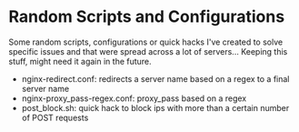 # Random Scripts and Configurations

Some random scripts, configurations or quick hacks I've created to solve specific issues and that were spread across a lot of servers... Keeping this stuff, might need it again in the future.

- nginx-redirect.conf: redirects a server name based on a regex to a final server name
- nginx-proxy_pass-regex.conf: proxy_pass based on a regex
- post_block.sh: quick hack to block ips with more than a certain number of POST requests
